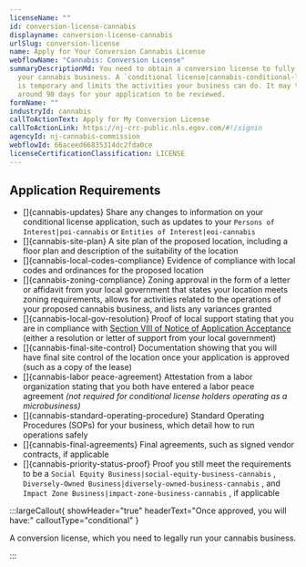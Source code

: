 ```yaml
---
licenseName: ""
id: conversion-license-cannabis
displayname: conversion-license-cannabis
urlSlug: conversion-license
name: Apply for Your Conversion Cannabis License
webflowName: "Cannabis: Conversion License"
summaryDescriptionMd: You need to obtain a conversion license to fully operate
  your cannabis business. A `conditional license|cannabis-conditional-license`
  is temporary and limits the activities your business can do. It may take
  around 90 days for your application to be reviewed.
formName: ""
industryId: cannabis
callToActionText: Apply for My Conversion License
callToActionLink: https://nj-crc-public.nls.egov.com/#!/signin
agencyId: nj-cannabis-commission
webflowId: 66aceed66835314dc2fda0ce
licenseCertificationClassification: LICENSE
---
```


## Application Requirements

- \[]{cannabis-updates} Share any changes to information on your conditional license application, such as updates to your `Persons of Interest|poi-cannabis` or `Entities of Interest|eoi-cannabis`
- \[]{cannabis-site-plan} A site plan of the proposed location, including a floor plan and description of the suitability of the location
- \[]{cannabis-local-codes-compliance} Evidence of compliance with local codes and ordinances for the proposed location
- \[]{cannabis-zoning-compliance} Zoning approval in the form of a letter or affidavit from your local government that states your location meets zoning requirements, allows for activities related to the operations of your proposed cannabis business, and lists any variances granted
- \[]{cannabis-local-gov-resolution} Proof of local support stating that you are in compliance with [Section VIII of Notice of Application Acceptance](https://www.nj.gov/cannabis/documents/businesses/personal-use/Final%20Notice%20of%20Application%20Acceptance.pdf) (either a resolution or letter of support from your local government)
- \[]{cannabis-final-site-control} Documentation showing that you will have final site control of the location once your application is approved (such as a copy of the lease)
- \[]{cannabis-labor peace-agreement} Attestation from a labor organization stating that you both have entered a labor peace agreement _(not required for conditional license holders operating as a microbusiness)_
- \[]{cannabis-standard-operating-procedure} Standard Operating Procedures (SOPs) for your business, which detail how to run operations safely
- \[]{cannabis-final-agreements} Final agreements, such as signed vendor contracts, if applicable
- \[]{cannabis-priority-status-proof} Proof you still meet the requirements to be a `Social Equity Business|social-equity-business-cannabis` , `Diversely-Owned Business|diversely-owned-business-cannabis` , and `Impact Zone Business|impact-zone-business-cannabis` , if applicable

:::largeCallout{ showHeader="true" headerText="Once approved, you will have:" calloutType="conditional" }

A conversion license, which you need to legally run your cannabis business.

:::
